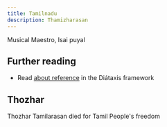 ```yaml
---
title: Tamilnadu
description: Thamizharasan
---
```


Musical Maestro, Isai puyal

## Further reading

- Read [about reference](https://diataxis.fr/reference/) in the Diátaxis framework

## Thozhar

Thozhar Tamilarasan died for Tamil People's freedom 